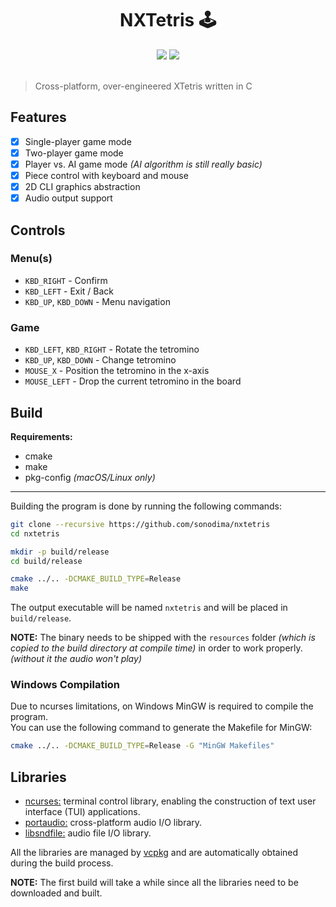 <h1 align="center">NXTetris 🕹️</h1>

<div align="center">
  <img src="https://badgen.net/badge/lang/ANSI-C/grey"/>
  <a href="https://sonodima.github.io/nxtetris/"><img src="https://badgen.net/badge/docs/Doxygen/red"/></a>
  <br>
  <br>
</div>
 
> Cross-platform, over-engineered XTetris written in C

## Features

- [x] Single-player game mode
- [x] Two-player game mode
- [x] Player vs. AI game mode _(AI algorithm is still really basic)_
- [x] Piece control with keyboard and mouse
- [x] 2D CLI graphics abstraction
- [x] Audio output support

## Controls

### Menu(s)

* `KBD_RIGHT` - Confirm
* `KBD_LEFT` - Exit / Back
* `KBD_UP`, `KBD_DOWN` - Menu navigation

### Game

* `KBD_LEFT`, `KBD_RIGHT` - Rotate the tetromino
* `KBD_UP`, `KBD_DOWN` - Change tetromino
* `MOUSE_X` - Position the tetromino in the x-axis
* `MOUSE_LEFT` - Drop the current tetromino in the board

## Build

<b>Requirements:</b>

- cmake
- make
- pkg-config _(macOS/Linux only)_

---

Building the program is done by running the following commands:

```bash
git clone --recursive https://github.com/sonodima/nxtetris
cd nxtetris

mkdir -p build/release
cd build/release

cmake ../.. -DCMAKE_BUILD_TYPE=Release
make
```

The output executable will be named `nxtetris` and will be placed in `build/release`.

<b>NOTE:</b> The binary needs to be shipped with the `resources` folder _(which is copied to the build directory at
compile time)_ in order to work properly. _(without it the audio won't play)_

### Windows Compilation

Due to ncurses limitations, on Windows MinGW is required to compile the program.<br>
You can use the following command to generate the Makefile for MinGW:

```bash
cmake ../.. -DCMAKE_BUILD_TYPE=Release -G "MinGW Makefiles"
```

## Libraries

- [ncurses:](https://invisible-island.net/ncurses) terminal control library, enabling the construction of text user
  interface (TUI) applications.
- [portaudio:](http://www.portaudio.com/) cross-platform audio I/O library.
- [libsndfile:](http://www.mega-nerd.com/libsndfile/) audio file I/O library.

All the libraries are managed by [vcpkg](https://vcpkg.io/) and are automatically obtained during the build process.

<b>NOTE:</b> The first build will take a while since all the libraries need to be downloaded and built.
